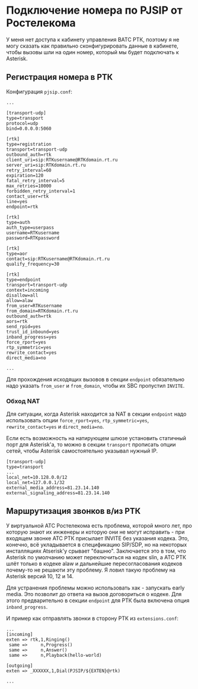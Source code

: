 # Подключение номера по PJSIP от Ростелекома

У меня нет доступа к кабинету управления ВАТС РТК, поэтому я не могу сказать как правильно сконфигурировать данные в кабинете, чтобы вызовы шли на один номер, который мы будет подключать к Asterisk.


## Регистрация номера в РТК

Конфигурация `pjsip.conf`:

```
...

[transport-udp]
type=transport
protocol=udp
bind=0.0.0.0:5060

[rtk]
type=registration
transport=transport-udp
outbound_auth=rtk
client_uri=sip:RTKusername@RTKdomain.rt.ru
server_uri=sip:RTKdomain.rt.ru
retry_interval=60
expiration=120
fatal_retry_interval=5
max_retries=10000
forbidden_retry_interval=1
contact_user=rtk
line=yes
endpoint=rtk

[rtk]
type=auth
auth_type=userpass
username=RTKusername
password=RTKpassword

[rtk]
type=aor
contact=sip:RTKusername@RTKdomain.rt.ru
qualify_frequency=30

[rtk]
type=endpoint
transport=transport-udp
context=incoming
disallow=all
allow=alaw
from_user=RTKusername
from_domain=RTKdomain.rt.ru
outbound_auth=rtk
aors=rtk
send_rpid=yes
trust_id_inbound=yes
inband_progress=yes
force_rport=yes
rtp_symmetric=yes
rewrite_contact=yes
direct_media=no

...
```

Для прохождения исходящих вызовов в секции `endpoint` обязательно надо указать `from_user` и `from_domain`, чтобы их SBC пропустил `INVITE`.

### Обход NAT

Для ситуации, когда Asterisk находится за NAT в секции `endpoint` надо использовать опции `force_rport=yes`, `rtp_symmetric=yes`, `rewrite_contact=yes` и `direct_media=no`.

Если есть возможность на натирующем шлюзе установить статичный порт для Asterisk'а, то можно в секции `transport` прописать опции сетей, чтобы Asterisk самостоятельно указывал нужный IP.

```
[transport-udp]
type=transport
...
local_net=10.128.0.0/12
local_net=127.0.0.1/32
external_media_address=81.23.14.140
external_signaling_address=81.23.14.140
```

## Маршрутизация звонков в/из РТК

У виртуальной АТС Ростелекома есть проблема, которой много лет, про которую знают их инженеры и которую они не могут исправить - при входящем звонке АТС РТК присылает INVITE без указания кодека. Это, конечно, всё укладывается в спецификацию SIP/SDP, но на некоторых инсталляциях Atserisk'у срывает "башню". Заключается это в том, что Asterisk по умолчанию может переключиться на кодек slin, а АТС РТК шлёт только в кодеке alaw и дальнейшие пересогласования кодеков почему-то не решаюти эту проблему. Я ловил такую проблему на Asterisk версий 10, 12 и 14.

Для устранения проблемы можно использовать хак - запускать early media. Это позволит до ответа на вызов договориться о кодеке. Для этого предварительно в секции `endpoint` для РТК была включена опция `inband_progress`.


И пример как отправлять звонки в сторону РТК из `extensions.conf`:

```
...
[incoming]
exten => rtk,1,Ringing()
 same =>     n,Progress()
 same =>     n,Answer()
 same =>     n,Playback(hello-world)

[outgoing]
exten => _XXXXXX,1,Dial(PJSIP/${EXTEN}@rtk)

...
```
